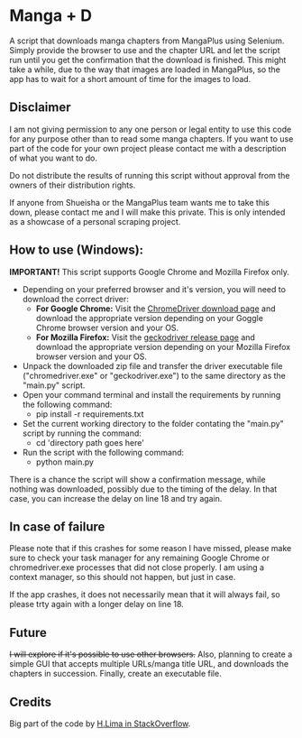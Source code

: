 # Manga + D
A script that downloads manga chapters from MangaPlus using Selenium.
Simply provide the browser to use and the chapter URL and let the script run until you get the confirmation that the download is finished. This might take a while, due to the way that images are loaded in MangaPlus, so the app has to wait for a short amount of time for the images to load.

## Disclaimer
I am not giving permission to any one person or legal entity to use this code for any purpose other than to read some manga chapters. If you want to use part of the code for your own project please contact me with a description of what you want to do.

Do not distribute the results of running this script without approval from the owners of their distribution rights.

If anyone from Shueisha or the MangaPlus team wants me to take this down, please contact me and I will make this private. This is only intended as a showcase of a personal scraping project.

## How to use (Windows):

**IMPORTANT!**
This script supports Google Chrome and Mozilla Firefox only.

- Depending on your preferred browser and it's version, you will need to download the correct driver:
  - **For Google Chrome:** Visit the [ChromeDriver download page](https://chromedriver.chromium.org/downloads) and download the appropriate version depending on your Goggle Chrome browser version and your OS.
  - **For Mozilla Firefox:** Visit the [geckodriver release page](https://github.com/mozilla/geckodriver/releases) and download the appropriate version depending on your Mozilla Firefox browser version and your OS.
- Unpack the downloaded zip file and transfer the driver executable file ("chromedriver.exe" or "geckodriver.exe") to the same directory as the "main.py" script.
- Open your command terminal and install the requirements by running the following command:
  - pip install -r requirements.txt
- Set the current working directory to the folder contating the "main.py" script by running the command:
  - cd 'directory path goes here'
- Run the script with the following command:
  - python main.py

There is a chance the script will show a confirmation message, while nothing was downloaded, possibly due to  the timing of the delay. In that case, you can increase the delay on line 18 and try again.

## In case of failure
Please note that if this crashes for some reason I have missed, please make sure to check your task manager for any remaining Google Chrome or chromedriver.exe processes that did not close properly. I am using a context manager, so this should not happen, but just in case.

If the app crashes, it does not necessarily mean that it will always fail, so please trty again with a longer delay on line 18.

## Future
~~I will explore if it's possible to use other browsers.~~ Also, planning to create a simple GUI that accepts multiple URLs/manga title URL, and downloads the chapters in succession. Finally, create an executable file.

## Credits
Big part of the code by [H.Lima in StackOverflow](https://stackoverflow.com/questions/64172105/acess-data-image-url-when-the-data-url-is-only-obtain-upon-rendering).